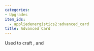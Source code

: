 ```yaml
---
categories:
- Upgrades
item_ids:
  - appliedenergistics2:advanced_card
title: Advanced Card
---
```


Used to craft <ItemLink id="appliedenergistics2:fuzzy_card"/>,
<ItemLink id="appliedenergistics2:inverter_card"/> and <ItemLink
id="appliedenergistics2:speed_card"/>

<RecipeFor id="appliedenergistics2:advanced_card"/>
